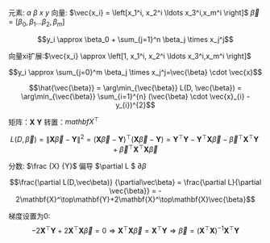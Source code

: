 元素: $\alpha$ $\beta$ $x$ $y$
向量: $\vec{x_i} = \left[x_1^i, x_2^i \ldots x_3^i,x_m^i \right]$
    $\vec{\beta} = \left[\beta_0, \beta_1 \ldots \beta_2,\beta_m \right]$

$$y_i \approx \beta_0 + \sum_{j=1}^n  \beta_j \times x_j^j$$

向量xi扩展:$\vec{x_i} \approx \left[1, x_1^i, x_2^i \ldots x_3^i,x_m^i \right]$

$$y_i \approx \sum_{j=0}^m  \beta_j \times x_j^j=\vec{\beta} \cdot \vec{x}$$

$$\hat{\vec{\beta}} = \arg\min_{\vec{\beta}} L(D, \vec{\beta}) = \arg\min_{\vec{\beta}} \sum_{i=1}^{n} (\vec{\beta} \cdot \vec{x}_{i} - y_{i})^{2}$$

矩阵：$\mathbf{X}$ $\mathbf{Y}$ 
转置：$mathbf{X}^\top$

$$L(D, \vec{\beta}) 
= \|\mathbf{X}\vec{\beta} - \mathbf{Y}\|^2= (\mathbf{X}\vec{\beta} - \mathbf{Y})^\top (\mathbf{X}\vec{\beta} - \mathbf{Y})= \mathbf{Y}^\top\mathbf{Y} - \mathbf{Y}^\top \mathbf{X}\vec{\beta} - \vec{\beta}^\top \mathbf{X}^\top \mathbf{Y} + \vec{\beta}^\top \mathbf{X}^\top \mathbf{X}\vec{\beta}$$

分数: $\frac {X} {Y}$
偏导 $\partial L $ $\partial \beta$ 

$$\frac{\partial L(D,\vec\beta)} {\partial\vec\beta} = \frac{\partial L}{\partial \vec{\beta}} = - 2\mathbf{X}^\top\mathbf{Y}+2\mathbf{X}^\top\mathbf{X}\vec{\beta}$$

梯度设置为0:
$$-2\mathbf{X}^\top\mathbf{Y}+2\mathbf{X}^\top\mathbf{X}\vec{\beta} = 0\Rightarrow \mathbf{X}^\top\mathbf{X}\vec{\beta} = \mathbf{X}^\top\mathbf{Y}\Rightarrow \vec{\beta} = (\mathbf{X}^\top\mathbf{X})^{-1}\mathbf{X}^\top\mathbf{Y}$$

